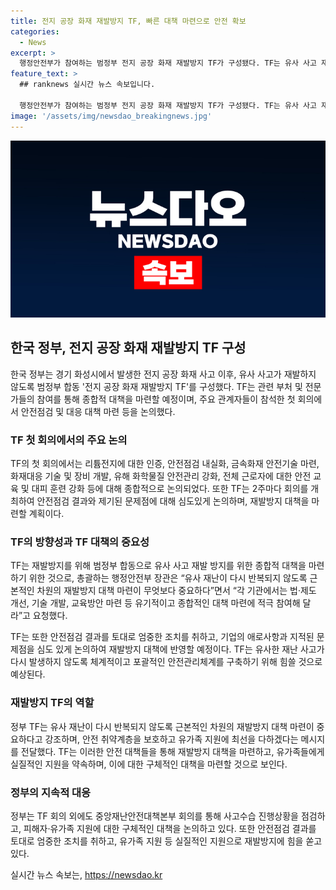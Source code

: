 ```yaml
---
title: 전지 공장 화재 재발방지 TF, 빠른 대책 마련으로 안전 확보
categories:
  - News
excerpt: >
  행정안전부가 참여하는 범정부 전지 공장 화재 재발방지 TF가 구성됐다. TF는 유사 사고 재발 방지를 위한 종합적 대책 마련을 목표로 하며, 2주마다 회의를 개최하여 화재 예방과 대응에 대한 안전관리체계를 논의할 예정이다. TF는 안전점검 결과를 바탕으로 대책을 마련하고, 유가족에 대한 지원 및 안전 취약계층 보호 등을 강조하며, 사업주와 현장근로자의 안전교육 및 대피훈련 강화 등을 포함하는 안전대책을 마련할 계획이다.
feature_text: >
  ## ranknews 실시간 뉴스 속보입니다.

  행정안전부가 참여하는 범정부 전지 공장 화재 재발방지 TF가 구성됐다. TF는 유사 사고 재발 방지를 위한 종합적 대책 마련을 목표로 하며, 2주마다 회의를 개최하여 화재 예방과 대응에 대한 안전관리체계를 논의할 예정이다. TF는 안전점검 결과를 바탕으로 대책을 마련하고, 유가족에 대한 지원 및 안전 취약계층 보호 등을 강조하며, 사업주와 현장근로자의 안전교육 및 대피훈련 강화 등을 포함하는 안전대책을 마련할 계획이다.
image: '/assets/img/newsdao_breakingnews.jpg'
---
```


<p><img src="/assets/img/newsdao_breakingnews.jpg" alt="ranknews 속보" /></p>

<h2 data-ke-size="size26">한국 정부, 전지 공장 화재 재발방지 TF 구성</h2>

<p data-ke-size="size16">한국 정부는 경기 화성시에서 발생한 전지 공장 화재 사고 이후, 유사 사고가 재발하지 않도록 범정부 합동 '전지 공장 화재 재발방지 TF'를 구성했다. TF는 관련 부처 및 전문가들의 참여를 통해 종합적 대책을 마련할 예정이며, 주요 관계자들이 참석한 첫 회의에서 안전점검 및 대응 대책 마련 등을 논의했다.</p>

<h3><b>TF 첫 회의에서의 주요 논의</b></h3>

<p data-ke-size="size16">TF의 첫 회의에서는 리튬전지에 대한 인증, 안전점검 내실화, 금속화재 안전기술 마련, 화재대응 기술 및 장비 개발, 유해 화학물질 안전관리 강화, 전체 근로자에 대한 안전 교육 및 대피 훈련 강화 등에 대해 종합적으로 논의되었다. 또한 TF는 2주마다 회의를 개최하여 안전점검 결과와 제기된 문제점에 대해 심도있게 논의하며, 재발방지 대책을 마련할 계획이다.</p>

<h3><b>TF의 방향성과 TF 대책의 중요성</b></h3>

<p data-ke-size="size16">TF는 재발방지를 위해 범정부 합동으로 유사 사고 재발 방지를 위한 종합적 대책을 마련하기 위한 것으로, 총괄하는 행정안전부 장관은 “유사 재난이 다시 반복되지 않도록 근본적인 차원의 재발방지 대책 마련이 무엇보다 중요하다”면서 “각 기관에서는 법·제도 개선, 기술 개발, 교육방안 마련 등 유기적이고 종합적인 대책 마련에 적극 참여해 달라”고 요청했다.</p>

<p data-ke-size="size16">TF는 또한 안전점검 결과를 토대로 엄중한 조치를 취하고, 기업의 애로사항과 지적된 문제점을 심도 있게 논의하여 재발방지 대책에 반영할 예정이다. TF는 유사한 재난 사고가 다시 발생하지 않도록 체계적이고 포괄적인 안전관리체계를 구축하기 위해 힘쓸 것으로 예상된다.</p>

<h3><b>재발방지 TF의 역할</b></h3>

<p data-ke-size="size16">정부 TF는 유사 재난이 다시 반복되지 않도록 근본적인 차원의 재발방지 대책 마련이 중요하다고 강조하며, 안전 취약계층을 보호하고 유가족 지원에 최선을 다하겠다는 메시지를 전달했다. TF는 이러한 안전 대책들을 통해 재발방지 대책을 마련하고, 유가족들에게 실질적인 지원을 약속하며, 이에 대한 구체적인 대책을 마련할 것으로 보인다.</p>

<h3><b>정부의 지속적 대응</b></h3>

<p data-ke-size="size16">정부는 TF 회의 외에도 중앙재난안전대책본부 회의를 통해 사고수습 진행상황을 점검하고, 피해자·유가족 지원에 대한 구체적인 대책을 논의하고 있다. 또한 안전점검 결과를 토대로 엄중한 조치를 취하고, 유가족 지원 등 실질적인 지원으로 재발방지에 힘을 쏟고 있다.</p>
실시간 뉴스 속보는, <a href="https://newsdao.kr" rel="dofollow">https://newsdao.kr</a>


